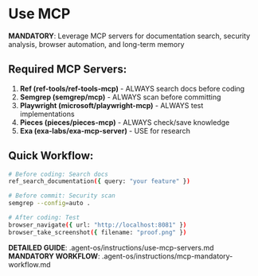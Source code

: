 # Use MCP

**MANDATORY**: Leverage MCP servers for documentation search, security analysis, browser automation, and long-term memory

## Required MCP Servers:
1. **Ref (ref-tools/ref-tools-mcp)** - ALWAYS search docs before coding
2. **Semgrep (semgrep/mcp)** - ALWAYS scan before committing
3. **Playwright (microsoft/playwright-mcp)** - ALWAYS test implementations
4. **Pieces (pieces/pieces-mcp)** - ALWAYS check/save knowledge
5. **Exa (exa-labs/exa-mcp-server)** - USE for research

## Quick Workflow:
```bash
# Before coding: Search docs
ref_search_documentation({ query: "your feature" })

# Before commit: Security scan
semgrep --config=auto .

# After coding: Test
browser_navigate({ url: "http://localhost:8081" })
browser_take_screenshot({ filename: "proof.png" })
```

**DETAILED GUIDE**: .agent-os/instructions/use-mcp-servers.md
**MANDATORY WORKFLOW**: .agent-os/instructions/mcp-mandatory-workflow.md